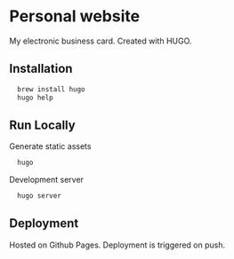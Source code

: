 
# Personal website

My electronic business card. Created with HUGO. 



## Installation


```bash
  brew install hugo
  hugo help
  ```
    
## Run Locally

Generate static assets

```bash
  hugo
```

Development server 

```bash
  hugo server
```


## Deployment

Hosted on Github Pages. Deployment is triggered on push. 


